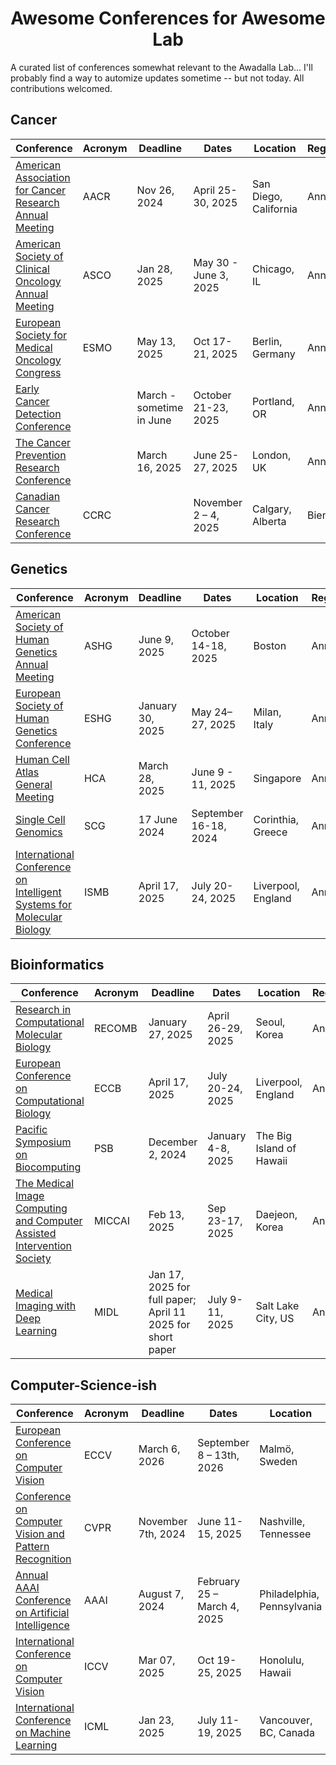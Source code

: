 <div align="center">
<h1>Awesome Conferences for Awesome Lab</h1>
</div>
A curated list of conferences somewhat relevant to the Awadalla Lab... I'll probably find a way to automize updates sometime -- but not today. 
All contributions welcomed. 

## Cancer

| Conference                                                   | Acronym | Deadline     | Dates                 | Location              | Regularity |
| ------------------------------------------------------------ | ------- | ------------ | --------------------- | --------------------- | ---------- |
| [American Association for Cancer Research Annual Meeting](https://www.aacr.org/meeting/aacr-annual-meeting-2025/) | AACR    | Nov 26, 2024 | April 25-30, 2025     | San Diego, California | Annual     |
| [American Society of Clinical Oncology Annual Meeting](https://conferences.asco.org/am/attend) | ASCO    | Jan 28, 2025     | May 30 - June 3, 2025 | Chicago, IL           | Annual     |
| [European Society for Medical Oncology Congress](https://www.esmo.org/meeting-calendar/esmo-congress-2024) | ESMO    | May 13, 2025     | Oct 17-21, 2025       | Berlin, Germany       | Annual     |
| [Early Cancer Detection Conference](https://www.earlydetectionresearch.com/) |         | March - sometime in June | October 21-23, 2025   | Portland, OR          | Annual     |
| [The Cancer Prevention Research Conference](https://www.cancerresearchuk.org/funding-for-researchers/research-events-and-conferences/the-cancer-prevention-research-conference) |         | March 16, 2025   | June 25-27, 2025      | London, UK            | Annual     |
| [Canadian Cancer Research Conference](https://www.ccra-acrc.ca/conference/) | CCRC |  | November 2 – 4, 2025 | Calgary, Alberta | Biennial |
## Genetics

| Conference                                                   | Acronym | Deadline         | Dates                 | Location           | Regularity |
| ------------------------------------------------------------ | ------- | ---------------- | --------------------- | ------------------ | ---------- |
| [American Society of Human Genetics Annual Meeting](https://www.ashg.org/meetings/2025meeting/) | ASHG    | June 9, 2025     | October 14-18, 2025   | Boston             | Annual     |
| [European Society of Human Genetics Conference](https://2024.eshg.org/) | ESHG    | January 30, 2025 | May 24–27, 2025       | Milan, Italy       | Annual     |
| [Human Cell Atlas General Meeting](https://events.humancellatlas.org/2024GM) | HCA     | March 28, 2025   | June 9 - 11, 2025     | Singapore          | Annual     |
| [Single Cell Genomics](https://conferences.weizmann.ac.il/SCG2024/) | SCG     | 17 June 2024     | September 16-18, 2024 | Corinthia, Greece  | Annual     |
| [International Conference on Intelligent Systems for Molecular Biology](https://www.iscb.org/ismbeccb2025/home) | ISMB    | April 17, 2025   | July 20-24, 2025      | Liverpool, England | Annual     |

## Bioinformatics

| Conference                                                   | Acronym | Deadline                                                   | Dates             | Location                 | Regularity |
| ------------------------------------------------------------ | ------- | ---------------------------------------------------------- | ----------------- | ------------------------ | ---------- |
| [Research in Computational Molecular Biology](https://recomb.org/recomb2025/) | RECOMB  | January 27, 2025                                           | April 26-29, 2025 | Seoul, Korea             | Annual     |
| [European Conference on Computational Biology](https://www.iscb.org/ismbeccb2025/home) | ECCB    | April 17, 2025                                             | July 20-24, 2025  | Liverpool, England       | Annual     |
| [Pacific Symposium on Biocomputing](https://psb.stanford.edu/) | PSB     | December 2, 2024                                           | January 4-8, 2025 | The Big Island of Hawaii |            |
| [The Medical Image Computing and Computer Assisted Intervention Society](https://miccai.org/) | MICCAI  | Feb 13, 2025                                               | Sep 23-17, 2025   | Daejeon, Korea           | Annual     |
| [Medical Imaging with Deep Learning](https://2025.midl.io/)  | MIDL    | Jan 17, 2025 for full paper; April 11 2025 for short paper | July 9-11, 2025   | Salt Lake City, US       | Annual     |

## Computer-Science-ish

| Conference                                                   | Acronym | Deadline           | Dates                       | Location                   | Regularity |
| ------------------------------------------------------------ | ------- | ------------------ | --------------------------- | -------------------------- | ---------- |
| [European Conference on Computer Vision](https://eccv2024.ecva.net/Conferences/2026) | ECCV    | March 6, 2026      | September 8 – 13th, 2026    | Malmö, Sweden              | Biennial   |
| [Conference on Computer Vision and Pattern Recognition](https://cvpr.thecvf.com/) | CVPR    | November 7th, 2024 | June 11-15, 2025            | Nashville, Tennessee       | Annual     |
| [Annual AAAI Conference on Artificial Intelligence](https://aaai.org/conference/aaai/aaai-25/) | AAAI    | August 7, 2024     | February 25 – March 4, 2025 | Philadelphia, Pennsylvania | Annual     |
| [International Conference on Computer Vision](https://iccv.thecvf.com/) | ICCV    | Mar 07, 2025       | Oct 19-25, 2025             | Honolulu, Hawaii           | Annual     |
| [International Conference on Machine Learning](https://icml.cc/Conferences/2025) | ICML    | Jan 23, 2025       | July 11-19, 2025            | Vancouver, BC, Canada      | Annual     |

